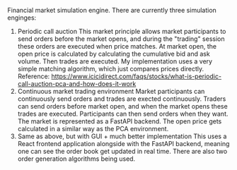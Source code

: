 Financial market simulation engine.
There are currently three simulation enginges:
1. Periodic call auction
This market principle allows market participants to send orders before the market opens, and during the "trading" session these orders are executed when price matches.
At market open, the open price is calculated by calculating the cumulative bid and ask volume. Then trades are executed.
My implementation uses a very simple matching algorithm, which just compares prices directly.
Reference: https://www.icicidirect.com/faqs/stocks/what-is-periodic-call-auction-pca-and-how-does-it-work
2. Continuous market trading environment
Market participants can continuously send orders and trades are exected continuously.
Traders can send orders before market open, and when the market opens these trades are executed. Participants can then send orders when they want.
The market is represented as a FastAPI backend. The open price gets calculated in a similar way as the PCA environment.
3. Same as above, but with GUI + much better implementation
This uses a React frontend application alongside with the FastAPI backend, meaning one can see the order book get updated in real time. There are also two order generation algorithms being used.
